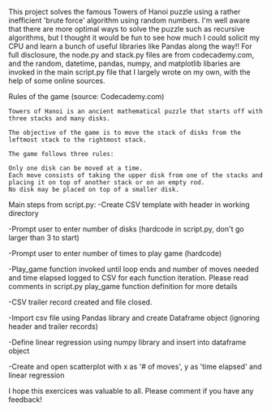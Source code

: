 This project solves the famous Towers of Hanoi puzzle using a rather inefficient 'brute force' algorithm using random numbers. I'm well aware that there are more optimal ways to solve the puzzle such as recursive algorithms, but I thought it would be fun to see how much I could solicit my CPU and learn a bunch of useful libraries like Pandas along the way!! For full disclosure, the node.py and stack.py files are from codecademy.com, and the random, datetime, pandas, numpy, and matplotlib libaries are invoked in the main script.py file that I largely wrote on my own, with the help of some online sources.

Rules of the game (source: Codecademy.com)

    Towers of Hanoi is an ancient mathematical puzzle that starts off with three stacks and many disks.

    The objective of the game is to move the stack of disks from the leftmost stack to the rightmost stack.

    The game follows three rules:

    Only one disk can be moved at a time.
    Each move consists of taking the upper disk from one of the stacks and placing it on top of another stack or on an empty rod.
    No disk may be placed on top of a smaller disk.
    
Main steps from script.py:
-Create CSV template with header in working directory

-Prompt user to enter number of disks (hardcode in script.py, don't go larger than 3 to start)

-Prompt user to enter number of times to play game (hardcode)

-Play_game function invoked until loop ends and number of moves needed and time elapsed logged to CSV for each function iteration. Please read comments in script.py play_game 
function definition for more details

-CSV trailer record created and file closed.

-Import csv file using Pandas library and create Dataframe object (ignoring header and trailer records)

-Define linear regression using numpy library and insert into dataframe object

-Create and open scatterplot with x as '# of moves', y as 'time elapsed' and linear regression

I hope this exercices was valuable to all. Please comment if you have any feedback!

